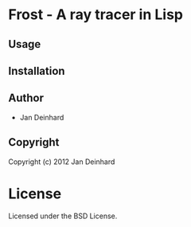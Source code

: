 # Frost - A ray tracer in Lisp

## Usage

## Installation

## Author

* Jan Deinhard

## Copyright

Copyright (c) 2012 Jan Deinhard

# License

Licensed under the BSD License.

